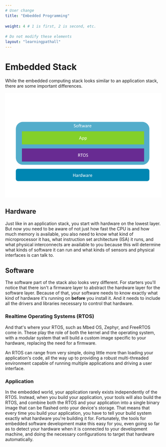 ```yaml
---
# User change
title: "Embedded Programming"

weight: 4 # 1 is first, 2 is second, etc.

# Do not modify these elements
layout: "learningpathall"
---
```


# Embedded Stack

While the embedded computing stack looks similar to an application stack, there are some important differences.

![Embedded stack](_images/embedded_stack.png)

## Hardware

Just like in an application stack, you start with hardware on the lowest layer. But now you need to be aware of not just how fast the CPU is and how much memory is available, you also need to know what kind of microprocessor it has, what instruction set architecture (ISA) it runs, and what physical interconnects are available to you because this will determine what kinds of software it can run and what kinds of sensors and physical interfaces is can talk to.

## Software

The software part of the stack also looks very different. For starters you'll notice that there isn't a firmware layer to abstract the hardware layer for the software layer. Because of that, your software needs to know exactly what kind of hardware it's running on **before** you install it. And it needs to include all the drivers and libraries necessary to control that hardware.

### Realtime Operating Systems (RTOS)

And that's where your RTOS, such as Mbed OS, Zephyr, and FreeRTOS come in. These play the role of both the kernel and the operating system, with a modular system that will build a custom image specific to your hardware, replacing the need for a firmware.

An RTOS can range from very simple, doing little more than loading your application's code, all the way up to providing a robust multi-threaded environment capable of running multiple applications and driving a user interface.

### Application

In the embedded world, your application rarely exists independently of the RTOS. Instead, when you build your application, your tools will also build the RTOS, and combine both the RTOS and your application into a single binary image that can be flashed onto your device's storage. That means that every time you build your application, you have to tell your build system exactly what hardware you're building it for. Fortunately, the tools for embedded software development make this easy for you, even going so far as to detect your hardware when it is connected to your development machine, and doing the necessary configurations to target that hardware automatically.
